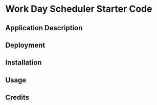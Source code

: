 # Work Day Scheduler Starter Code

## Application Description

## Deployment

## Installation

## Usage

## Credits
